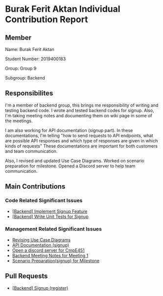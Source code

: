 # Burak Ferit Aktan Individual Contribution Report

## Member
Name: Burak Ferit Aktan

Student Number: 2019400183

Group: Group 9

Subgroup: Backend

## Responsibilites

I'm a member of backend group, this brings me responsibility of writing and testing backend code. I wrote and tested backend codes for signup. Also, I'm taking meeting notes and documenting them on wiki page in some of the meetings.

I am also working for API documentation (signup part). In these documentations, I'm telling "how to send requests to API endpoints,  what are possible API responses and which type of responses are given in which kinds of requests" These documentations are important for both customers and team communication.

Also, I revised and updated Use Case Diagrams. Worked on scenario preparation for milestone. Opened a Discord server to help team communication.

## Main Contributions

### Code Related Significant Issues

* [[Backend] Implement Signup Feature](https://github.com/bounswe/bounswe2022group9/issues/251)
* [[Backend] Write Unit Tests for Signup](https://github.com/bounswe/bounswe2022group9/issues/277)

### Management Related Significant Issues
* [Revising Use Case Diagrams](https://github.com/bounswe/bounswe2022group9/issues/236)
* [API Documentation (signup)](https://github.com/bounswe/bounswe2022group9/issues/279)
* [Open a discord server for CmpE451](https://github.com/bounswe/bounswe2022group9/issues/233)
* [Backend Meeting Notes for Meeting 1](https://github.com/bounswe/bounswe2022group9/issues/282)
* [Scenario Preparation(signup) for Milestone](https://github.com/bounswe/bounswe2022group9/issues/290)

## Pull Requests
 * [[Backend] Signup (register)](https://github.com/bounswe/bounswe2022group9/pull/259)
